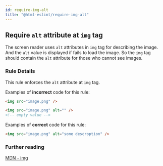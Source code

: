 ```yaml
---
id: require-img-alt
title: "@html-eslint/require-img-alt"
---
```


## Require `alt` attribute at `img` tag

The screen reader uses `alt` attributes in `img` tag for describing the image.
And the `alt` value is displayed if fails to load the image.
So the `img` tag should contain the `alt` attribute for those who cannot see images.

### Rule Details

This rule enforces the `alt` attribute at `img` tag.

Examples of **incorrect** code for this rule:

```html
<img src="image.png" />

<img src="image.png" alt="" />
<!-- empty value -->
```

Examples of **correct** code for this rule:

```html
<img src="image.png" alt="some descroption" />
```

### Further reading

[MDN - img](https://developer.mozilla.org/en-US/docs/Web/HTML/Element/img)
